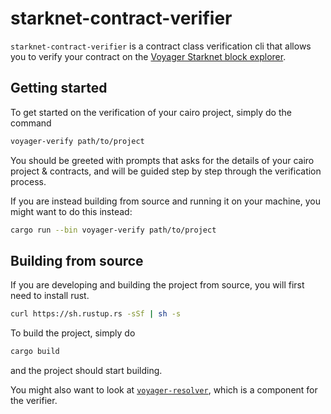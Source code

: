 # starknet-contract-verifier

`starknet-contract-verifier` is a contract class verification cli that allows you to verify your contract on the [Voyager Starknet block explorer](https://voyager.online).

## Getting started

To get started on the verification of your cairo project, simply do the command

```bash
voyager-verify path/to/project
```

You should be greeted with prompts that asks for the details of your cairo project & contracts, and will be guided step by step through the verification process.


If you are instead building from source and running it on your machine, you might want to do this instead:

```bash
cargo run --bin voyager-verify path/to/project
```

## Building from source

If you are developing and building the project from source, you will first need to install rust.

```bash
curl https://sh.rustup.rs -sSf | sh -s
```

To build the project, simply do

```bash
cargo build
```

and the project should start building.

You might also want to look at [`voyager-resolver`](./voyager-resolver.md), which is a component for the verifier.